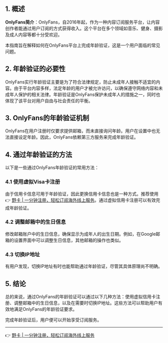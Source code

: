 ## 1. 概述

**OnlyFans简介**：OnlyFans，自2016年起，作为一种内容订阅服务平台，让内容创作者能通过用户订阅的方式获得收入。这个平台在多个领域如音乐、健身、摄影及成人内容等都十分受欢迎。

本指南旨在解释如何在OnlyFans平台上完成年龄验证，这是一个用户面临的常见问题。

## 2. 年龄验证的必要性

OnlyFans实行年龄验证主要是为了符合法律规定，防止未成年人接触不适宜的内容。由于平台内容多样，法定年龄的用户才被允许访问，以确保遵守网络内容和未成年人保护的相关法律。年龄验证是OnlyFans保护未成年人的措施之一，同时也体现了该平台对用户自由与社会责任的平衡。

## 3. OnlyFans的年龄验证机制

OnlyFans在用户注册时仅要求提供邮箱，而未直接询问年龄。用户在设置中也无法直接设定年龄。因此，OnlyFans依赖第三方服务来完成年龄验证。

## 4. 通过年龄验证的方法

以下是一些通过OnlyFans年龄验证的常用方法：

### 4.1 使用虚拟Visa卡注册

由于信用卡信息可用于年龄验证，因此更换信用卡信息也是一种方式。推荐使用 👉 [野卡 | 一分钟注册，轻松订阅海外线上服务](https://bit.ly/bewildcard)。通过虚拟信用卡注册可以有效完成年龄验证。

### 4.2 调整邮箱中的生日信息

修改邮箱账户中的生日信息，确保显示为成年人的出生日期。例如，在Google邮箱的设置界面中可以调整生日信息，其他邮箱的操作也类似。

### 4.3 切换IP地址

有用户发现，切换IP地址有时也能帮助通过年龄验证，尽管其具体原理尚不明确。

## 5. 结论

总的来说，通过OnlyFans的年龄验证可以通过以下几种方法：使用虚拟信用卡注册、调整邮箱中的生日信息，以及在需要时切换IP地址。这些方法可以帮助用户有效地满足OnlyFans的年龄验证要求。

完成年龄验证后，用户便可以开始享受订阅服务。

---

👉 [野卡 | 一分钟注册，轻松订阅海外线上服务](https://bit.ly/bewildcard)